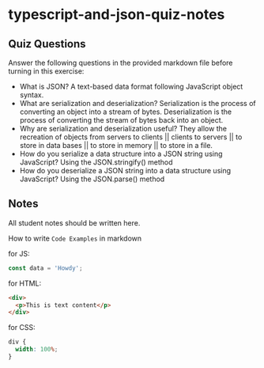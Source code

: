 # typescript-and-json-quiz-notes

## Quiz Questions

Answer the following questions in the provided markdown file before turning in this exercise:

- What is JSON?
  A text-based data format following JavaScript object syntax.
- What are serialization and deserialization?
  Serialization is the process of converting an object into a stream of bytes.
  Deserialization is the process of converting the stream of bytes back into an object.
- Why are serialization and deserialization useful?
  They allow the recreation of objects from servers to clients || clients to servers || to store in data bases || to store in memory || to store in a file.
- How do you serialize a data structure into a JSON string using JavaScript?
  Using the JSON.stringify() method
- How do you deserialize a JSON string into a data structure using JavaScript?
  Using the JSON.parse() method

## Notes

All student notes should be written here.

How to write `Code Examples` in markdown

for JS:

```javascript
const data = 'Howdy';
```

for HTML:

```html
<div>
  <p>This is text content</p>
</div>
```

for CSS:

```css
div {
  width: 100%;
}
```
